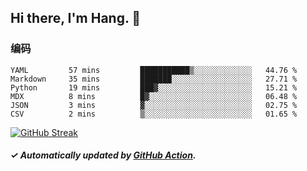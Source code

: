 ## Hi there, I'm Hang. 👋

### 编码

<!--START_SECTION:waka-->

```text
YAML         57 mins         ███████████▒░░░░░░░░░░░░░   44.76 %
Markdown     35 mins         ███████░░░░░░░░░░░░░░░░░░   27.71 %
Python       19 mins         ███▓░░░░░░░░░░░░░░░░░░░░░   15.21 %
MDX          8 mins          █▓░░░░░░░░░░░░░░░░░░░░░░░   06.48 %
JSON         3 mins          ▓░░░░░░░░░░░░░░░░░░░░░░░░   02.75 %
CSV          2 mins          ▒░░░░░░░░░░░░░░░░░░░░░░░░   01.65 %
```

<!--END_SECTION:waka-->

[![GitHub Streak](https://github-readme-streak-stats.herokuapp.com?user=huhuhang&hide_border=true&date_format=%5BY.%5Dn.j)](https://git.io/streak-stats)

##### ✓ Automatically updated by [GitHub Action](https://github.com/huhuhang/huhuhang/actions).
